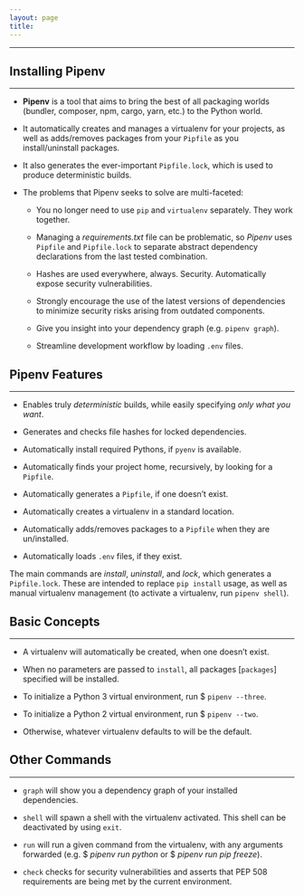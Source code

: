 ```yaml
---
layout: page
title:
---
```

***

## Installing Pipenv
***

- __Pipenv__ is a tool that aims to bring the best of all packaging worlds (bundler, composer, npm, cargo, yarn, etc.) to the Python world.

- It automatically creates and manages a virtualenv for your projects, as well as adds/removes packages from your `Pipfile` as you install/uninstall packages.

- It also generates the ever-important `Pipfile.lock`, which is used to produce deterministic builds.

- The problems that Pipenv seeks to solve are multi-faceted:

  - You no longer need to use `pip` and `virtualenv` separately. They work together.

  - Managing a _requirements.txt_ file can be problematic, so _Pipenv_ uses `Pipfile` and `Pipfile.lock` to separate abstract dependency declarations from the last tested combination.

  - Hashes are used everywhere, always. Security. Automatically expose security vulnerabilities.

  - Strongly encourage the use of the latest versions of dependencies to minimize security risks arising from outdated components.

  - Give you insight into your dependency graph (e.g. `pipenv graph`).

  - Streamline development workflow by loading `.env` files.

## Pipenv Features
***

- Enables truly _deterministic_ builds, while easily specifying _only what you want_.

- Generates and checks file hashes for locked dependencies.

- Automatically install required Pythons, if `pyenv` is available.

- Automatically finds your project home, recursively, by looking for a `Pipfile`.

- Automatically generates a `Pipfile`, if one doesn’t exist.

- Automatically creates a virtualenv in a standard location.

- Automatically adds/removes packages to a `Pipfile` when they are un/installed.

- Automatically loads `.env` files, if they exist.

The main commands are _install_, _uninstall_, and _lock_, which generates a `Pipfile.lock`. These are intended to replace `pip install` usage, as well as manual virtualenv management (to activate a virtualenv, run `pipenv shell`).

## Basic Concepts
***

- A virtualenv will automatically be created, when one doesn’t exist.

- When no parameters are passed to `install`, all packages [`packages`] specified will be installed.

- To initialize a Python 3 virtual environment, run $ `pipenv --three`.

- To initialize a Python 2 virtual environment, run $ `pipenv --two`.

- Otherwise, whatever virtualenv defaults to will be the default.

## Other Commands
***

- `graph` will show you a dependency graph of your installed dependencies.

- `shell` will spawn a shell with the virtualenv activated. This shell can be deactivated by using `exit`.

- `run` will run a given command from the virtualenv, with any arguments forwarded (e.g. $ _pipenv run python_ or $ _pipenv run pip freeze_).

- `check` checks for security vulnerabilities and asserts that PEP 508 requirements are being met by the current environment.